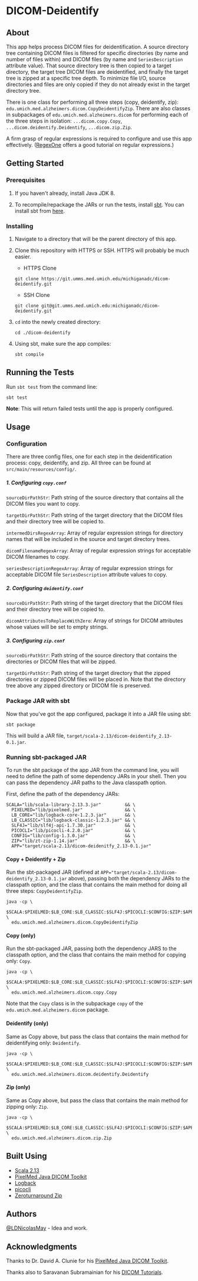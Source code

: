 # DICOM-Deidentify


## About

This app helps process DICOM files for deidentification. A source directory tree containing DICOM files is filtered for specific directories (by name and number of files within) and DICOM files (by name and `SeriesDescription` attribute value). That source directory tree is then copied to a target directory, the target tree DICOM files are deidentified, and finally the target tree is zipped at a specific tree depth. To minimize file I/O, source directories and files are only copied if they do not already exist in the target directory tree. 

There is one class for performing all three steps (copy, deidentify, zip): `edu.umich.med.alzheimers.dicom.CopyDeidentifyZip`. There are also classes in subpackages of `edu.umich.med.alzheimers.dicom` for performing each of the three steps in isolation: `...dicom.copy.Copy`, `...dicom.deidentify.Deidentify`, `...dicom.zip.Zip`. 

A firm grasp of regular expressions is required to configure and use this app effectively. ([RegexOne](https://regexone.com/) offers a good tutorial on regular expressions.)


## Getting Started

### Prerequisites

1. If you haven't already, install Java JDK 8.

2. To recompile/repackage the JARs or run the tests, install [sbt](https://www.scala-sbt.org/index.html). You can install sbt from [here](https://www.scala-sbt.org/release/docs/Setup.html).

### Installing

1. Navigate to a directory that will be the parent directory of this app.

2. Clone this repository with HTTPS or SSH. HTTPS will probably be much easier.

   * HTTPS Clone
   
   ```shell script
   git clone https://git.umms.med.umich.edu/michiganadc/dicom-deidentify.git
   ```

   * SSH Clone

   ```shell script
   git clone git@git.umms.med.umich.edu:michiganadc/dicom-deidentify.git
   ```

3. `cd` into the newly created directory:

   ```shell script
   cd ./dicom-deidentify
   ```
   
4. Using sbt, make sure the app compiles:

   ```shell script
   sbt compile
   ```


## Running the Tests

Run `sbt test` from the command line: 

```sbtshell
sbt test
```

**Note**: This will return failed tests until the app is properly configured.

## Usage

### Configuration

There are three config files, one for each step in the deidentification process: copy, deidentify, and zip. All three can be found at `src/main/resources/config/`.

##### 1. Configuring `copy.conf`

`sourceDirPathStr`: Path string of the source directory that contains all the DICOM files you want to copy.

`targetDirPathStr`: Path string of the target directory that the DICOM files and their directory tree will be copied to.

`intermedDirsRegexArray`: Array of regular expression strings for directory names that will be included in the source and target directory trees.

`dicomFilenameRegexArray`: Array of regular expression strings for acceptable DICOM filenames to copy.

`seriesDescriptionRegexArray`: Array of regular expression strings for acceptable DICOM file `SeriesDescription` attribute values to copy.

##### 2. Configuring `deidentify.conf`

`sourceDirPathStr`: Path string of the target directory that the DICOM files and their directory tree will be copied to.

`dicomAttributesToReplaceWithZero`: Array of strings for DICOM attributes whose values will be set to empty strings.

##### 3. Configuring `zip.conf`

`sourceDirPathStr`: Path string of the source directory that contains the directories or DICOM files that will be zipped.

`targetDirPathStr`: Path string of the target directory that the zipped directories or zipped DICOM files will be placed in. Note that the directory tree above any zipped directory or DICOM file is preserved.

### Package JAR with sbt

Now that you've got the app configured, package it into a JAR file using sbt:

```shell script
sbt package
```

This will build a JAR file, `target/scala-2.13/dicom-deidentify_2.13-0.1.jar`.

### Running sbt-packaged JAR

To run the sbt package of the app JAR from the command line, you will need to define the path of some dependency JARs in your shell. Then you can pass the dependency JAR paths to the Java classpath option.

First, define the path of the dependency JARs:

   ```shell script
   SCALA="lib/scala-library-2.13.3.jar"         && \
     PIXELMED="lib/pixelmed.jar"                && \
     LB_CORE="lib/logback-core-1.2.3.jar"       && \
     LB_CLASSIC="lib/logback-classic-1.2.3.jar" && \
     SLF4J="lib/slf4j-api-1.7.30.jar"           && \
     PICOCLI="lib/picocli-4.2.0.jar"            && \
     CONFIG="lib/config-1.3.0.jar"              && \
     ZIP="lib/zt-zip-1.14.jar"                  && \
     APP="target/scala-2.13/dicom-deidenitfy_2.13-0.1.jar"
   ```

#### Copy + Deidentify + Zip

Run the sbt-packaged JAR (defined at `APP="target/scala-2.13/dicom-deidentify_2.13-0.1.jar` above),  passing both the dependency JARs to the classpath option, and the class that contains the main method for doing all three steps: `CopyDeidentifyZip`.

   ```shell script
   java -cp \
     $SCALA:$PIXELMED:$LB_CORE:$LB_CLASSIC:$SLF4J:$PICOCLI:$CONFIG:$ZIP:$APP \
     edu.umich.med.alzheimers.dicom.CopyDeidentifyZip
   ```

#### Copy (only)

Run the sbt-packaged JAR, passing both the dependency JARS to the classpath option, and the class that contains the main method for copying only: `Copy`.

   ```shell script
   java -cp \
     $SCALA:$PIXELMED:$LB_CORE:$LB_CLASSIC:$SLF4J:$PICOCLI:$CONFIG:$ZIP:$APP \
     edu.umich.med.alzheimers.dicom.copy.Copy
   ```

Note that the `Copy` class is in the subpackage `copy` of the `edu.umich.med.alzheimers.dicom` package.

#### Deidentify (only)

Same as Copy above, but pass the class that contains the main method for deidentifying only: `Deidentify`.

   ```shell script
   java -cp \
     $SCALA:$PIXELMED:$LB_CORE:$LB_CLASSIC:$SLF4J:$PICOCLI:$CONFIG:$ZIP:$APP \
     edu.umich.med.alzheimers.dicom.deidentify.Deidentify
   ```

#### Zip (only)

Same as Copy above, but pass the class that contains the main method for zipping only: `Zip`.

   ```shell script
   java -cp \
     $SCALA:$PIXELMED:$LB_CORE:$LB_CLASSIC:$SLF4J:$PICOCLI:$CONFIG:$ZIP:$APP \
     edu.umich.med.alzheimers.dicom.zip.Zip
   ```


## Built Using

* [Scala 2.13](https://www.scala-lang.org/)
* [PixelMed Java DICOM Toolkit](https://www.pixelmed.com/dicomtoolkit.html)
* [Logback](http://logback.qos.ch/)
* [picocli](https://picocli.info/)
* [Zeroturnaround Zip](https://github.com/zeroturnaround/zt-zip)


## Authors

[@LDNicolasMay](https://github.com/ldnicolasmay) - Idea and work.


## Acknowledgments

Thanks to Dr. David A. Clunie for his [PixelMed Java DICOM Toolkit](https://www.pixelmed.com/dicomtoolkit.html).

Thanks also to Saravanan Subramainian for his [DICOM Tutorials](https://saravanansubramanian.com/dicomtutorials/).
